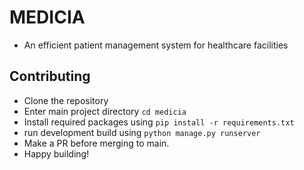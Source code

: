# MEDICIA
- An efficient patient management system for healthcare facilities

## Contributing
- Clone the repository
- Enter main project directory ```cd medicia```
- Install required packages using ```pip install -r requirements.txt ```
- run development build using ```python manage.py runserver```
- Make a PR before merging to main.
- Happy building!